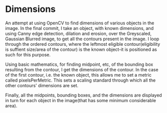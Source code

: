 # Dimensions
An attempt at using OpenCV to find dimensions of various objects in the image. In the final commit, I take an object, with known dimensions, and using Canny edge detection, dilation and erosion, over the Greyscaled, Gaussian Blurred image, to get all the contours present in the image. I loop through the ordered contours, where the leftmost eligible contour(eligibility is suffient size/area of the contour) is the known object-it is positioned as such for this purpose. 

Using basic mathematics, for finding midpoint, etc, of the bounding box resulting from the contour, I get the dimensions of the contour. In the case of the first contour, i.e. the known object, this allows me to set a metric called pixelsPerMetric. This sets a scaling standard through which all the other contours' dimensions are set. 

Finally, all the midpoints, bounding boxes, and the dimensions are displayed in turn for each object in the image(that has some minimum considerable area).

